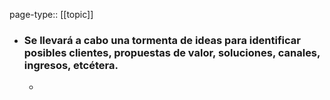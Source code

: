 page-type:: [[topic]]
- ### Se llevará a cabo una tormenta de ideas para identificar posibles clientes, propuestas de valor, soluciones, canales, ingresos, etcétera.
  - 


